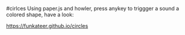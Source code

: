 #cirlces
Using paper.js and howler, press anykey to triggger a sound a colored shape, have a look:

https://funkateer.github.io/circles
